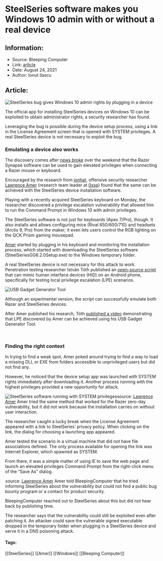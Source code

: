 # SteelSeries software makes you Windows 10 admin with or without a real device
### 

## Information:
+ Source: Bleeping Computer
+ Link: [article](https://www.bleepingcomputer.com/news/security/steelseries-software-makes-you-windows-10-admin-with-or-without-a-real-device/)
+ Date: August 24, 2021
+ Author: Ionut Ilascu


## Article:
![SteelSeries bug gives Windows 10 admin rights by plugging in a device](https://www.bleepstatic.com/content/posts/2021/08/24/SteelSeriesKeyboard.jpg)


The official app for installing SteelSeries devices on Windows 10 can be exploited to obtain administrator rights, a security researcher has found.


Leveraging the bug is possible during the device setup process, using a link in the License Agreement screen that is opened with SYSTEM privileges. A real SteelSeries device is not necessary to exploit the bug.


### Emulating a device also works


The discovery comes after [news broke](https://www.bleepingcomputer.com/news/security/razer-bug-lets-you-become-a-windows-10-admin-by-plugging-in-a-mouse/) over the weekend that the Razer Synapse software can be used to gain elevated privileges when connecting a Razer mouse or keyboard.


Encouraged by the research from [jonhat](https://twitter.com/j0nh4t), offensive security researcher [Lawrence Amer](https://twitter.com/zux0x3a/) (research team leader at [0xsp](http://0xsp.com/)) found that the same can be achieved with the SteelSeries device installation software.


Playing with a recently acquired SteelSeries keyboard on Monday, the researcher discovered a privilege escalation vulnerability that allowed him to run the Command Prompt in Windows 10 with admin privileges.


The SteelSeries software is not just for keyboards (Apex 7/Pro), though. It also installs and allows configuring mice (Rival 650/600/710) and headsets (Arctis 9, Pro) from the maker; it even lets users control the RGB lighting on the QCK Prism gaming mousepad.


[Amer](https://twitter.com/zux0x3a/) started by plugging in his keyboard and monitoring the installation process, which started with downloading the SteelSeries software (SteelSeriesGG6.2.0Setup.exe) to the Windows temporary folder.


A real SteelSeries device is not necessary for this attack to work. Penetration testing researcher István Tóth published an [open-source script](https://github.com/tothi/usbgadget-tool) that can mimic human interface devices (HID) on an Android phone, specifically for testing local privilege escalation (LPE) scenarios.


![USB Gadget Generator Tool](https://www.bleepstatic.com/images/news/u/1100723/2021/Vulnerabilities/USB_Gadget.png)


Although an experimental version, the script can successfully emulate both Razer and SteelSeries devices.


After Amer published his research, Tóth [published a video](https://twitter.com/an0n_r0/status/1430010974073987081) demonstrating that LPE discovered by Amer can be achieved using his USB Gadget Generator Tool.



 


### Finding the right context


In trying to find a weak spot, Amer poked around trying to find a way to load a missing DLL or EXE from folders accessible to unprivileged users but did not find any.


However, he noticed that the device setup app was launched with SYSTEM rights immediately after downloading it. Another process running with the highest privileges provided a new opportunity for attack.



![SteelSeries software running with SYSTEM privileges](https://www.bleepstatic.com/images/news/u/1100723/2021/Vulnerabilities/SteelSeriesSYS.jpg)source: [Lawrence Amer](http://0xsp.com/security%20research%20&%20development%20(SRD)/local-administrator-is-not-just-with-razer-it-is-possible-for-all)
Amer tried the same method that worked for the Razer zero-day vulnerability, but it did not work because the installation carries on without user interaction.


The researcher caught a lucky break when the License Agreement appeared with a link to SteelSeries’ privacy policy. When clicking on the link, the dialog for choosing a launching app appeared.


Amer tested the scenario in a virtual machine that did not have file associations defined. The only process available for opening the link was Internet Explorer, which spawned as SYSTEM.


From there, it was a simple matter of using IE to save the web page and launch an elevated privileges Command Prompt from the right-click menu of the “Save As” dialog.



![Launching Command Prompt with SYSTEM authority](data:image/gif;base64,R0lGODlhAQABAAAAACH5BAEKAAEALAAAAAABAAEAAAICTAEAOw==)source: [Lawrence Amer](http://0xsp.com/security%20research%20&%20development%20(SRD)/local-administrator-is-not-just-with-razer-it-is-possible-for-all)
Amer told BleepingComputer that he tried informing SteelSeries about the vulnerability but could not find a public bug bounty program or a contact for product security.


BleepingComputer reached out to SteelSeries about this but did not hear back by publishing time.


The researcher says that the vulnerability could still be exploited even after patching it. An attacker could save the vulnerable signed executable dropped in the temporary folder when plugging in a SteelSeries device and serve it in a DNS poisoning attack.




#### Tags:
[[SteelSeries]] [[Amer]] [[Windows]] [[Bleeping Computer]]
